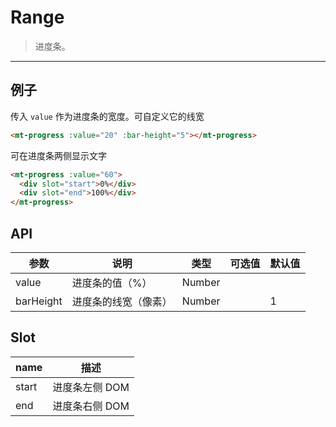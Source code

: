 # Range

> 进度条。

-------------

## 例子

传入 `value` 作为进度条的宽度。可自定义它的线宽

```html
<mt-progress :value="20" :bar-height="5"></mt-progress>
```

可在进度条两侧显示文字

```html
<mt-progress :value="60">
  <div slot="start">0%</div>
  <div slot="end">100%</div>
</mt-progress>
```

## API
| 参数 | 说明 | 类型 | 可选值 | 默认值 |
|------|-------|---------|-------|--------|
| value | 进度条的值（%） | Number | | |
| barHeight | 进度条的线宽（像素） | Number | | 1 |

## Slot
| name | 描述 |
|------|--------|
| start | 进度条左侧 DOM |
| end | 进度条右侧 DOM |

